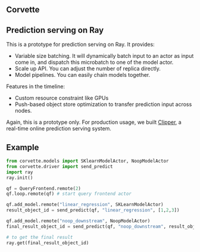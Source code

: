 Corvette
-------

## Prediction serving on Ray

This is a prototype for prediction serving on Ray. It provides:
- Variable size batching. It will dynamically batch input to an actor as input come in, and dispatch this microbatch to one of the model actor.
- Scale up API. You can adjust the number of replica directly. 
- Model pipelines. You can easily chain models together.

Features in the timeline:
- Custom resource constraint like GPUs
- Push-based object store optimization to transfer prediction input across nodes.

Again, this is a prototype only. For production usage, we built [Clipper](http://clipper.ai), a real-time online prediction serving system. 

## Example
```python
from corvette.models import SKlearnModelActor, NoopModelActor
from corvette.driver import send_predict
import ray
ray.init()

qf = QueryFrontend.remote(2)
qf.loop.remote(qf) # start query frontend actor

qf.add_model.remote("linear_regression", SKLearnModelActor)
result_object_id = send_predict(qf, "linear_regression", [1,2,3])

qf.add_model.remote("noop_downstream", NoopModelActor)
final_result_object_id = send_predict(qf, "noop_downstream", result_object_id)

# to get the final result
ray.get(final_result_object_id)
```
